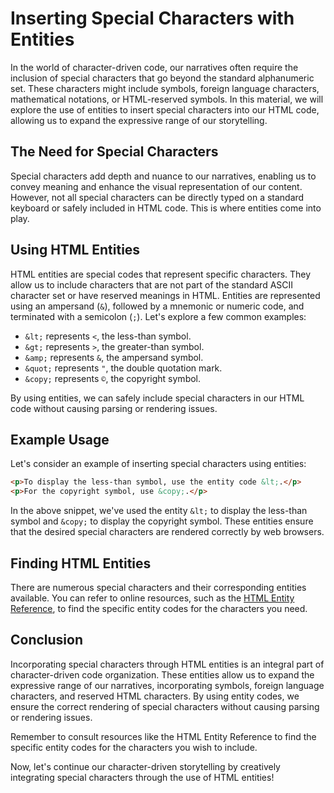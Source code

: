 # Inserting Special Characters with Entities

In the world of character-driven code, our narratives often require the inclusion of special characters that go beyond the standard alphanumeric set. These characters might include symbols, foreign language characters, mathematical notations, or HTML-reserved symbols. In this material, we will explore the use of entities to insert special characters into our HTML code, allowing us to expand the expressive range of our storytelling.

## The Need for Special Characters

Special characters add depth and nuance to our narratives, enabling us to convey meaning and enhance the visual representation of our content. However, not all special characters can be directly typed on a standard keyboard or safely included in HTML code. This is where entities come into play.

## Using HTML Entities

HTML entities are special codes that represent specific characters. They allow us to include characters that are not part of the standard ASCII character set or have reserved meanings in HTML. Entities are represented using an ampersand (`&`), followed by a mnemonic or numeric code, and terminated with a semicolon (`;`). Let's explore a few common examples:

- `&lt;` represents `<`, the less-than symbol.
- `&gt;` represents `>`, the greater-than symbol.
- `&amp;` represents `&`, the ampersand symbol.
- `&quot;` represents `"`, the double quotation mark.
- `&copy;` represents `©`, the copyright symbol.

By using entities, we can safely include special characters in our HTML code without causing parsing or rendering issues.

## Example Usage

Let's consider an example of inserting special characters using entities:

```html
<p>To display the less-than symbol, use the entity code &lt;.</p>
<p>For the copyright symbol, use &copy;.</p>
```

In the above snippet, we've used the entity `&lt;` to display the less-than symbol and `&copy;` to display the copyright symbol. These entities ensure that the desired special characters are rendered correctly by web browsers.

## Finding HTML Entities

There are numerous special characters and their corresponding entities available. You can refer to online resources, such as the [HTML Entity Reference](https://dev.w3.org/html5/html-author/charref), to find the specific entity codes for the characters you need.

## Conclusion

Incorporating special characters through HTML entities is an integral part of character-driven code organization. These entities allow us to expand the expressive range of our narratives, incorporating symbols, foreign language characters, and reserved HTML characters. By using entity codes, we ensure the correct rendering of special characters without causing parsing or rendering issues.

Remember to consult resources like the HTML Entity Reference to find the specific entity codes for the characters you wish to include.

Now, let's continue our character-driven storytelling by creatively integrating special characters through the use of HTML entities!
